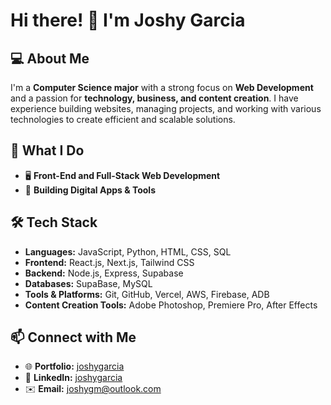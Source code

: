 # Hi there! 👋 I'm Joshy Garcia

## 💻 About Me
I'm a **Computer Science major** with a strong focus on **Web Development** and a passion for **technology, business, and content creation**. I have experience building websites, managing projects, and working with various technologies to create efficient and scalable solutions.

## 🚀 What I Do
- 🖥️ **Front-End and Full-Stack Web Development**
- 📱 **Building Digital Apps & Tools**

## 🛠️ Tech Stack
- **Languages:** JavaScript, Python, HTML, CSS, SQL
- **Frontend:** React.js, Next.js, Tailwind CSS
- **Backend:** Node.js, Express, Supabase
- **Databases:** SupaBase, MySQL
- **Tools & Platforms:** Git, GitHub, Vercel, AWS, Firebase, ADB
- **Content Creation Tools:** Adobe Photoshop, Premiere Pro, After Effects

## 📫 Connect with Me
- 🌐 **Portfolio:** [joshygarcia](https://joshygarcia.com)
- 🔗 **LinkedIn:** [joshygarcia](https://linkedin.com/in/joshygarcia)
- ✉️ **Email:** joshygm@outlook.com

